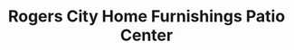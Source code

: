 ---
title: "Rogers City Home Furnishings Patio Center"
url: /rogers-city/rogers-city-home-furnishings-patio-center/
shop: furniture
---